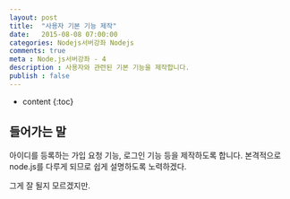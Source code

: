 ```yaml
---
layout: post
title:  "사용자 기본 기능 제작"
date:   2015-08-08 07:00:00
categories: Nodejs서버강좌 Nodejs
comments: true
meta : Node.js서버강좌 - 4
description : 사용자와 관련된 기본 기능을 제작합니다.
publish : false
---
```


* content
{:toc}

## 들어가는 말

아이디를 등록하는 가입 요청 기능, 로그인 기능 등을 제작하도록 합니다. 본격적으로 node.js를 다루게 되므로 쉽게 설명하도록 노력하겠다.

그게 잘 될지 모르겠지만.   